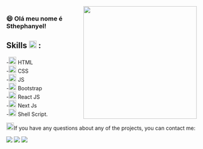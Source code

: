 <!--### Hi there 👋-->
<img src="https://i.pinimg.com/564x/7a/37/57/7a3757ced4d067d87e8fe8de70a33ad1.jpg" min-width="300px" max-width="300px" width="300px" align="right" style="border-radius=30px;"/>

<!--
**sthephanyel/sthephanyel** is a ✨ _special_ ✨ repository because its `README.md` (this file) appears on your GitHub profile.

Here are some ideas to get you started:

- 🔭 I’m currently working on ...
- 🌱 I’m currently learning ...
- 👯 I’m looking to collaborate on ...
- 🤔 I’m looking for help with ...
- 💬 Ask me about ...
- 📫 How to reach me: ...
- 😄 Pronouns: ...
- ⚡ Fun fact: ...
-->

### 😄 Olá meu nome é Sthephanyel!

## Skills <img src="https://github.githubassets.com/images/icons/emoji/unicode/1f4bb.png" width="20px"> : </br>
-<img src="https://cdn.jsdelivr.net/gh/devicons/devicon/icons/html5/html5-original.svg" width="20px"/> HTML  </br>
-<img src="https://cdn.jsdelivr.net/gh/devicons/devicon/icons/css3/css3-original.svg" width="20px" /> CSS </br>
-<img src="https://cdn.jsdelivr.net/gh/devicons/devicon/icons/javascript/javascript-original.svg" width="20px"/> JS </br>
-<img src="https://cdn.jsdelivr.net/gh/devicons/devicon/icons/bootstrap/bootstrap-original.svg" width="20px"/> Bootstrap </br>
-<img src="https://cdn.jsdelivr.net/gh/devicons/devicon/icons/react/react-original.svg" width="20px"/> React JS </br>
-<img src="https://cdn.jsdelivr.net/gh/devicons/devicon/icons/nextjs/nextjs-original.svg" width="20px"/> Next Js </br>
-<img src="https://cdn.jsdelivr.net/gh/devicons/devicon/icons/bash/bash-original.svg" width="20px"/> Shell Script. </br>


<img src="https://github.githubassets.com/images/icons/emoji/unicode/1f680.png" width="20px">If you have any questions about any of the projects, you can contact me:

[<img src="https://img.shields.io/badge/linkedin-%230077B5.svg?&style=for-the-badge&logo=linkedin&logoColor=white" />](https://www.linkedin.com/in/sthephanyel-silva-pinheiro-a8a875183) 
[<img src = "https://img.shields.io/badge/instagram-%23E4405F.svg?&style=for-the-badge&logo=instagram&logoColor=white">](https://www.instagram.com/sthephanyel_silva/) 
[<img src = "https://img.shields.io/badge/facebook-%231877F2.svg?&style=for-the-badge&logo=facebook&logoColor=white">](https://www.facebook.com/sthephanyel.silva.7)
